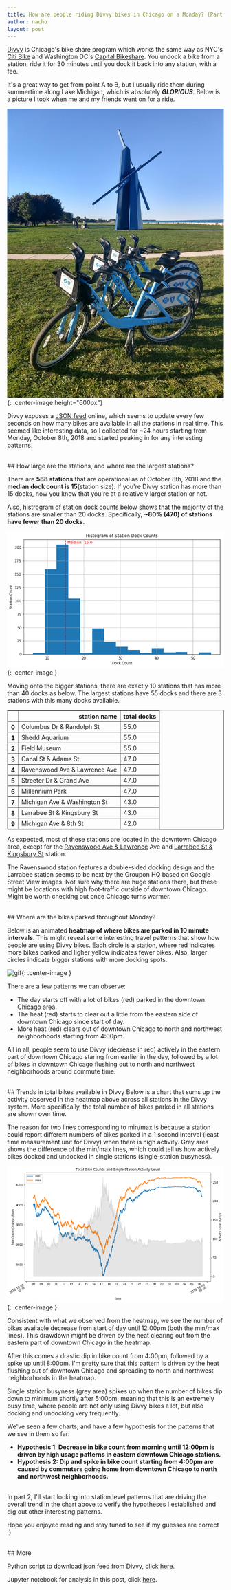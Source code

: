 ```yaml
---
title: How are people riding Divvy bikes in Chicago on a Monday? (Part 1)
author: nacho
layout: post
---
```

[Divvy](https://www.divvybikes.com/) is Chicago's bike share program which works the same way as NYC's [Citi Bike](https://www.citibikenyc.com/) and Washington DC's [Capital Bikeshare](https://www.capitalbikeshare.com/).  You undock a bike from a station, ride it for 30 minutes until you dock it back into any station, with a fee.

It's a great way to get from point A to B, but I usually ride them during summertime along Lake Michigan, which is absolutely ***GLORIOUS***.  Below is a picture I took when me and my friends went on for a ride.




![jpeg](/images/2018-10-28-analyze_divvy_rss_feed_part1_files/2018-10-28-analyze_divvy_rss_feed_part1_3_0.jpeg){: .center-image height="600px"}



Divvy exposes a [JSON feed](https://feeds.divvybikes.com/stations/stations.json) online, which seems to update every few seconds on how many bikes are available in all the stations in real time.  This seemed like interesting data, so I collected for ~24 hours starting from Monday, October 8th, 2018 and started peaking in for any interesting patterns.

<br/>
## How large are the stations, and where are the largest stations?<br/>

There are **588 stations** that are operational as of October 8th, 2018 and the **median dock count is 15**(station size).  If you're Divvy station has more than 15 docks, now you know that you're at a relatively larger station or not.

Also, histrogram of station dock counts below shows that the majority of the stations are smaller than 20 docks.  Specifically, **~80% (470) of stations have fewer than 20 docks**.


![png](/images/2018-10-28-analyze_divvy_rss_feed_part1_files/2018-10-28-analyze_divvy_rss_feed_part1_8_0.png){: .center-image }


Moving onto the bigger stations, there are exactly 10 stations that has more than 40 docks as below.  The largest stations have 55 docks and there are 3 stations with this many docks available.




<div>
<style scoped>
    .dataframe tbody tr th:only-of-type {
        vertical-align: middle;
    }

    .dataframe tbody tr th {
        vertical-align: top;
    }

    .dataframe thead th {
        text-align: right;
    }
</style>
<table border="1" class="dataframe">
  <thead>
    <tr style="text-align: right;">
      <th></th>
      <th>station name</th>
      <th>total docks</th>
    </tr>
  </thead>
  <tbody>
    <tr>
      <th>0</th>
      <td>Columbus Dr &amp; Randolph St</td>
      <td>55.0</td>
    </tr>
    <tr>
      <th>1</th>
      <td>Shedd Aquarium</td>
      <td>55.0</td>
    </tr>
    <tr>
      <th>2</th>
      <td>Field Museum</td>
      <td>55.0</td>
    </tr>
    <tr>
      <th>3</th>
      <td>Canal St &amp; Adams St</td>
      <td>47.0</td>
    </tr>
    <tr>
      <th>4</th>
      <td>Ravenswood Ave &amp; Lawrence Ave</td>
      <td>47.0</td>
    </tr>
    <tr>
      <th>5</th>
      <td>Streeter Dr &amp; Grand Ave</td>
      <td>47.0</td>
    </tr>
    <tr>
      <th>6</th>
      <td>Millennium Park</td>
      <td>47.0</td>
    </tr>
    <tr>
      <th>7</th>
      <td>Michigan Ave &amp; Washington St</td>
      <td>43.0</td>
    </tr>
    <tr>
      <th>8</th>
      <td>Larrabee St &amp; Kingsbury St</td>
      <td>43.0</td>
    </tr>
    <tr>
      <th>9</th>
      <td>Michigan Ave &amp; 8th St</td>
      <td>42.0</td>
    </tr>
  </tbody>
</table>
</div>



As expected, most of these stations are located in the downtown Chicago area, except for the [Ravenswood Ave & Lawrence](https://www.google.com/maps/place/Divvy+Station:+Ravenswood+Ave+%26+Lawrence+Ave/@41.9690647,-87.6741959,3a,75y,260.11h,90t/data=!3m7!1e1!3m5!1sNJ47KNZ-sIN2KJHE8rpdSw!2e0!6s%2F%2Fgeo3.ggpht.com%2Fcbk%3Fpanoid%3DNJ47KNZ-sIN2KJHE8rpdSw%26output%3Dthumbnail%26cb_client%3Dsearch.TACTILE.gps%26thumb%3D2%26w%3D234%26h%3D106%26yaw%3D260.11026%26pitch%3D0%26thumbfov%3D100!7i13312!8i6656!4m8!1m2!2m1!1sdivvy+Ravenswood+Ave+%26+Lawrence!3m4!1s0x880fd223bd912f4f:0x491bfb46039d36dd!8m2!3d41.9690567!4d-87.674241) Ave and [Larrabee St & Kingsbury St](https://www.google.com/maps/place/N+Kingsbury+St+%26+N+Larrabee+St,+Chicago,+IL+60610/@41.8977745,-87.6429428,3a,75y,187.5h,90t/data=!3m7!1e1!3m5!1syF7jeG18zexd9_SrVc-dLg!2e0!6s%2F%2Fgeo3.ggpht.com%2Fcbk%3Fpanoid%3DyF7jeG18zexd9_SrVc-dLg%26output%3Dthumbnail%26cb_client%3Dsearch.TACTILE.gps%26thumb%3D2%26w%3D86%26h%3D86%26yaw%3D187.4999%26pitch%3D0%26thumbfov%3D100!7i16384!8i8192!4m5!3m4!1s0x880fd3348132faf9:0x8bc5db7cbbbbc56e!8m2!3d41.897778!4d-87.6430376) station.  

The Ravenswood station features a double-sided docking design and the Larrabee station seems to be next by the Groupon HQ based on Google Street View images.  Not sure why there are huge stations there, but these might be locations with high foot-traffic outside of downtown Chicago.  Might be worth checking out once Chicago turns warmer.

<br/>
## Where are the bikes parked throughout Monday?

Below is an animated **heatmap of where bikes are parked in 10 minute intervals**.  This might reveal some interesting travel patterns that show how people are using Divvy bikes.  Each circle is a station, where red indicates more bikes parked and ligher yellow indicates fewer bikes.  Also, larger circles indicate bigger stations with more docking spots.

![gif](/images/2018-10-28-analyze_divvy_rss_feed_part1_files/divvy_heatmap.gif){: .center-image }

There are a few patterns we can observe:

  - The day starts off with a lot of bikes (red) parked in the downtown Chicago area.
  - The heat (red) starts to clear out a little from the eastern side of downtown Chicago since start of day.
  - More heat (red) clears out of downtown Chicago to north and northwest neighborhoods starting from 4:00pm.

All in all, people seem to use Divvy (decrease in red) actively in the eastern part of downtown Chicago staring from earlier in the day, followed by a lot of bikes in downtown Chicago flushing out to north and northwest neighborhoods around commute time.

<br/>
## Trends in total bikes available in Divvy 
Below is a chart that sums up the activity observed in the heatmap above across all stations in the Divvy system.  More specifically, the total number of bikes parked in all stations are shown over time.

The reason for two lines corresponding to min/max is because a station could report different numbers of bikes parked in a 1 second interval (least time measurement unit for Divvy) when there is high activity.  Grey area shows the difference of the min/max lines, which could tell us how actively bikes docked and undocked in single stations (single-station busyness).


![png](/images/2018-10-28-analyze_divvy_rss_feed_part1_files/2018-10-28-analyze_divvy_rss_feed_part1_21_0.png){: .center-image }


Consistent with what we observed from the heatmap, we see the number of bikes available decrease from start of day until  12:00pm (both the min/max lines).  This drawdown might be driven by the heat clearing out from the eastern part of downtown Chicago in the heatmap.

After this comes a drastic dip in bike count from 4:00pm, followed by a spike up until 8:00pm.  I'm pretty sure that this pattern is driven by the heat flushing out of downtown Chicago and spreading to north and northwest neighborhoods in the heatmap.

Single station busyness (grey area) spikes up when the number of bikes dip down to minimum shortly after 5:00pm, meaning that this is an extremely busy time, where people are not only using Divvy bikes a lot, but also docking and undocking very frequently.

We've seen a few charts, and have a few hypothesis for the patterns that we see in them so far:
- **Hypothesis 1: Decrease in bike count from morning until 12:00pm is driven by high usage patterns in eastern downtown Chicago stations.**
- **Hypothesis 2: Dip and spike in bike count starting from 4:00pm are caused by commuters going home from downtown Chicago to north and northwest neighborhoods.**

<br/>
In part 2, I'll start looking into station level patterns that are driving the overall trend in the chart above to verify the hypotheses I established and dig out other interesting patterns.

Hope you enjoyed reading and stay tuned to see if my guesses are correct :)

<br/>
## More

Python script to download json feed from Divvy, click [here](https://github.com/lacolombe-nowifi/etl/blob/dev/scrape_divvy_rss_feed.py).

Jupyter notebook for analysis in this post, click [here](https://github.com/ncho-sqd/ncho-sqd.github.io/blob/master/original_posts/analyze_divvy_rss_feed_part1.ipynb).

